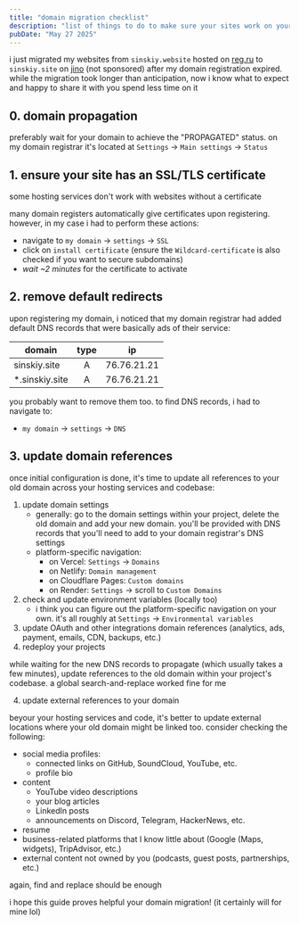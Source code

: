```yaml
---
title: "domain migration checklist"
description: "list of things to do to make sure your sites work on your new domain"
pubDate: "May 27 2025"
---
```


i just migrated my websites from `sinskiy.website` hosted on [reg.ru](https://reg.ru) to `sinskiy.site` on [jino](https://jino.ru/market) (not sponsored) after my domain registration expired. while the migration took longer than anticipation, now i know what to expect and happy to share it with you spend less time on it

## 0. domain propagation

preferably wait for your domain to achieve the "PROPAGATED" status. on my domain registrar it's located at `Settings` -> `Main settings` -> `Status`

## 1. ensure your site has an SSL/TLS certificate

some hosting services don't work with websites without a certificate

many domain registers automatically give certificates upon registering. however, in my case i had to perform these actions:

- navigate to `my domain` -> `settings` -> `SSL`
- click on `install certificate` (ensure the `Wildcard-certificate` is also checked if you want to secure subdomains)
- _wait ~2 minutes_ for the certificate to activate

## 2. remove default redirects

upon registering my domain, i noticed that my domain registrar had added default DNS records that were basically ads of their service:

| domain          | type | ip          |
| --------------- | :--: | ----------- |
| sinskiy.site    |  A   | 76.76.21.21 |
| \*.sinskiy.site |  A   | 76.76.21.21 |

you probably want to remove them too. to find DNS records, i had to navigate to:

- `my domain` -> `settings` -> `DNS`

## 3. update domain references

once initial configuration is done, it's time to update all references to your old domain across your hosting services and codebase:

1. update domain settings
   - generally: go to the domain settings within your project, delete the old domain and add your new domain. you'll be provided with DNS records that you'll need to add to your domain registrar's DNS settings
   - platform-specific navigation:
     - on Vercel: `Settings` -> `Domains`
     - on Netlify: `Domain management`
     - on Cloudflare Pages: `Custom domains`
     - on Render: `Settings` -> scroll to `Custom Domains`
2. check and update environment variables (locally too)
   - i think you can figure out the platform-specific navigation on your own. it's all roughly at `Settings` -> `Environmental variables`
3. update OAuth and other integrations domain references (analytics, ads, payment, emails, CDN, backups, etc.)
4. redeploy your projects

while waiting for the new DNS records to propagate (which usually takes a few minutes), update references to the old domain within your project's codebase. a global search-and-replace worked fine for me

4. update external references to your domain

beyour your hosting services and code, it's better to update external locations where your old domain might be linked too. consider checking the following:

- social media profiles:
  - connected links on GitHub, SoundCloud, YouTube, etc.
  - profile bio
- content
  - YouTube video descriptions
  - your blog articles
  - LinkedIn posts
  - announcements on Discord, Telegram, HackerNews, etc.
- resume
- business-related platforms that I know little about (Google (Maps, widgets), TripAdvisor, etc.)
- external content not owned by you (podcasts, guest posts, partnerships, etc.)

again, find and replace should be enough

i hope this guide proves helpful your domain migration! (it certainly will for mine lol)
